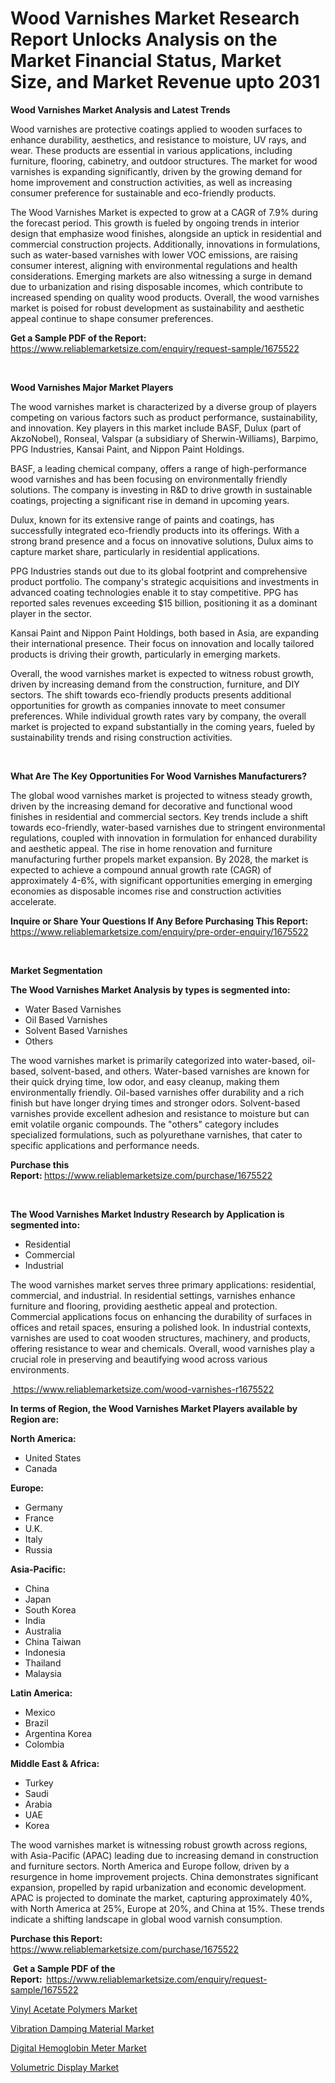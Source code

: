 <p><h1>Wood Varnishes Market Research Report Unlocks Analysis on the Market Financial Status, Market Size, and Market Revenue upto 2031</h1></p><p><strong>Wood Varnishes Market Analysis and Latest Trends</strong></p>
<p><p>Wood varnishes are protective coatings applied to wooden surfaces to enhance durability, aesthetics, and resistance to moisture, UV rays, and wear. These products are essential in various applications, including furniture, flooring, cabinetry, and outdoor structures. The market for wood varnishes is expanding significantly, driven by the growing demand for home improvement and construction activities, as well as increasing consumer preference for sustainable and eco-friendly products.</p><p>The Wood Varnishes Market is expected to grow at a CAGR of 7.9% during the forecast period. This growth is fueled by ongoing trends in interior design that emphasize wood finishes, alongside an uptick in residential and commercial construction projects. Additionally, innovations in formulations, such as water-based varnishes with lower VOC emissions, are raising consumer interest, aligning with environmental regulations and health considerations. Emerging markets are also witnessing a surge in demand due to urbanization and rising disposable incomes, which contribute to increased spending on quality wood products. Overall, the wood varnishes market is poised for robust development as sustainability and aesthetic appeal continue to shape consumer preferences.</p></p>
<p><strong>Get a Sample PDF of the Report:&nbsp;</strong> <a href="https://www.reliablemarketsize.com/enquiry/request-sample/1675522?utm_campaign=1105&utm_medium=2&utm_source=Github&utm_content=ia&utm_term=07112024&utm_id=wood-varnishes">https://www.reliablemarketsize.com/enquiry/request-sample/1675522</a></p>
<p>&nbsp;</p>
<p><strong>Wood Varnishes Major Market Players</strong></p>
<p><p>The wood varnishes market is characterized by a diverse group of players competing on various factors such as product performance, sustainability, and innovation. Key players in this market include BASF, Dulux (part of AkzoNobel), Ronseal, Valspar (a subsidiary of Sherwin-Williams), Barpimo, PPG Industries, Kansai Paint, and Nippon Paint Holdings.</p><p>BASF, a leading chemical company, offers a range of high-performance wood varnishes and has been focusing on environmentally friendly solutions. The company is investing in R&D to drive growth in sustainable coatings, projecting a significant rise in demand in upcoming years.</p><p>Dulux, known for its extensive range of paints and coatings, has successfully integrated eco-friendly products into its offerings. With a strong brand presence and a focus on innovative solutions, Dulux aims to capture market share, particularly in residential applications.</p><p>PPG Industries stands out due to its global footprint and comprehensive product portfolio. The company's strategic acquisitions and investments in advanced coating technologies enable it to stay competitive. PPG has reported sales revenues exceeding $15 billion, positioning it as a dominant player in the sector.</p><p>Kansai Paint and Nippon Paint Holdings, both based in Asia, are expanding their international presence. Their focus on innovation and locally tailored products is driving their growth, particularly in emerging markets.</p><p>Overall, the wood varnishes market is expected to witness robust growth, driven by increasing demand from the construction, furniture, and DIY sectors. The shift towards eco-friendly products presents additional opportunities for growth as companies innovate to meet consumer preferences. While individual growth rates vary by company, the overall market is projected to expand substantially in the coming years, fueled by sustainability trends and rising construction activities.</p></p>
<p>&nbsp;</p>
<p><strong>What Are The Key Opportunities For Wood Varnishes Manufacturers?</strong></p>
<p><p>The global wood varnishes market is projected to witness steady growth, driven by the increasing demand for decorative and functional wood finishes in residential and commercial sectors. Key trends include a shift towards eco-friendly, water-based varnishes due to stringent environmental regulations, coupled with innovation in formulation for enhanced durability and aesthetic appeal. The rise in home renovation and furniture manufacturing further propels market expansion. By 2028, the market is expected to achieve a compound annual growth rate (CAGR) of approximately 4-6%, with significant opportunities emerging in emerging economies as disposable incomes rise and construction activities accelerate.</p></p>
<p><strong>Inquire or Share Your Questions If Any Before Purchasing This Report:</strong> <a href="https://www.reliablemarketsize.com/enquiry/pre-order-enquiry/1675522?utm_campaign=1105&utm_medium=2&utm_source=Github&utm_content=ia&utm_term=07112024&utm_id=wood-varnishes">https://www.reliablemarketsize.com/enquiry/pre-order-enquiry/1675522</a></p>
<p>&nbsp;</p>
<p><strong>Market Segmentation</strong></p>
<p><strong>The Wood Varnishes Market Analysis by types is segmented into:</strong></p>
<p><ul><li>Water Based Varnishes</li><li>Oil Based Varnishes</li><li>Solvent Based Varnishes</li><li>Others</li></ul></p>
<p><p>The wood varnishes market is primarily categorized into water-based, oil-based, solvent-based, and others. Water-based varnishes are known for their quick drying time, low odor, and easy cleanup, making them environmentally friendly. Oil-based varnishes offer durability and a rich finish but have longer drying times and stronger odors. Solvent-based varnishes provide excellent adhesion and resistance to moisture but can emit volatile organic compounds. The "others" category includes specialized formulations, such as polyurethane varnishes, that cater to specific applications and performance needs.</p></p>
<p><strong>Purchase this Report:&nbsp;</strong><a href="https://www.reliablemarketsize.com/purchase/1675522?utm_campaign=1105&utm_medium=2&utm_source=Github&utm_content=ia&utm_term=07112024&utm_id=wood-varnishes">https://www.reliablemarketsize.com/purchase/1675522</a></p>
<p>&nbsp;</p>
<p><strong>The Wood Varnishes Market Industry Research by Application is segmented into:</strong></p>
<p><ul><li>Residential</li><li>Commercial</li><li>Industrial</li></ul></p>
<p><p>The wood varnishes market serves three primary applications: residential, commercial, and industrial. In residential settings, varnishes enhance furniture and flooring, providing aesthetic appeal and protection. Commercial applications focus on enhancing the durability of surfaces in offices and retail spaces, ensuring a polished look. In industrial contexts, varnishes are used to coat wooden structures, machinery, and products, offering resistance to wear and chemicals. Overall, wood varnishes play a crucial role in preserving and beautifying wood across various environments.</p></p>
<p><a href="https://www.reliablemarketsize.com/wood-varnishes-r1675522?utm_campaign=1105&utm_medium=2&utm_source=Github&utm_content=ia&utm_term=07112024&utm_id=wood-varnishes">&nbsp;https://www.reliablemarketsize.com/wood-varnishes-r1675522</a></p>
<p><strong>In terms of Region, the Wood Varnishes Market Players available by Region are:</strong></p>
<p>
    <p> <strong> North America: </strong>
        <ul>
            <li>United States</li>
            <li>Canada</li>
        </ul>
        </p> 
    <p> <strong> Europe: </strong>
        <ul>
            <li>Germany</li>
            <li>France</li>
            <li>U.K.</li>
            <li>Italy</li>
            <li>Russia</li>
        </ul>
        </p> 
    <p> <strong> Asia-Pacific: </strong>
        <ul>
            <li>China</li>
            <li>Japan</li>
            <li>South Korea</li>
            <li>India</li>
            <li>Australia</li>
            <li>China Taiwan</li>
            <li>Indonesia</li>
            <li>Thailand</li>
            <li>Malaysia</li>
        </ul>
        </p> 
    <p> <strong> Latin America: </strong>
        <ul>
            <li>Mexico</li>
            <li>Brazil</li>
            <li>Argentina Korea</li>
            <li>Colombia</li>
        </ul>
        </p> 
    <p> <strong> Middle East & Africa: </strong>
        <ul>
            <li>Turkey</li>
            <li>Saudi</li>
            <li>Arabia</li>
            <li>UAE</li>
            <li>Korea</li>
        </ul>
    </p>
    </p>
<p><p>The wood varnishes market is witnessing robust growth across regions, with Asia-Pacific (APAC) leading due to increasing demand in construction and furniture sectors. North America and Europe follow, driven by a resurgence in home improvement projects. China demonstrates significant expansion, propelled by rapid urbanization and economic development. APAC is projected to dominate the market, capturing approximately 40%, with North America at 25%, Europe at 20%, and China at 15%. These trends indicate a shifting landscape in global wood varnish consumption.</p></p>
<p><strong>Purchase this Report: </strong><a href="https://www.reliablemarketsize.com/purchase/1675522?utm_campaign=1105&utm_medium=2&utm_source=Github&utm_content=ia&utm_term=07112024&utm_id=wood-varnishes">https://www.reliablemarketsize.com/purchase/1675522</a></p>
<p>&nbsp;<strong>Get a Sample PDF of the Report:&nbsp;&nbsp;</strong><a href="https://www.reliablemarketsize.com/enquiry/request-sample/1675522?utm_campaign=1105&utm_medium=2&utm_source=Github&utm_content=ia&utm_term=07112024&utm_id=wood-varnishes">https://www.reliablemarketsize.com/enquiry/request-sample/1675522</a></p>
<p><strong></strong></p>
<p><p><a href="https://github.com/cophervdheacoxt/Market-Research-Report-List-1/blob/main/vinyl-acetate-polymers-market.md?utm_campaign=1105&utm_medium=2&utm_source=Github&utm_content=ia&utm_term=07112024&utm_id=wood-varnishes">Vinyl Acetate Polymers Market</a></p><p><a href="https://github.com/raymederonmot/Market-Research-Report-List-1/blob/main/vibration-damping-material-market.md?utm_campaign=1105&utm_medium=2&utm_source=Github&utm_content=ia&utm_term=07112024&utm_id=wood-varnishes">Vibration Damping Material Market</a></p><p><a href="https://issuu.com/reportprime-2/docs/digital-hemoglobin-meter-market-siz_f3425619abb100?utm_campaign=1105&utm_medium=2&utm_source=Github&utm_content=ia&utm_term=07112024&utm_id=wood-varnishes">Digital Hemoglobin Meter Market</a></p><p><a href="https://github.com/NorbertYates/Market-Research-Report-List-7/blob/main/volumetric-display-market.md?utm_campaign=1105&utm_medium=2&utm_source=Github&utm_content=ia&utm_term=07112024&utm_id=wood-varnishes">Volumetric Display Market</a></p></p>